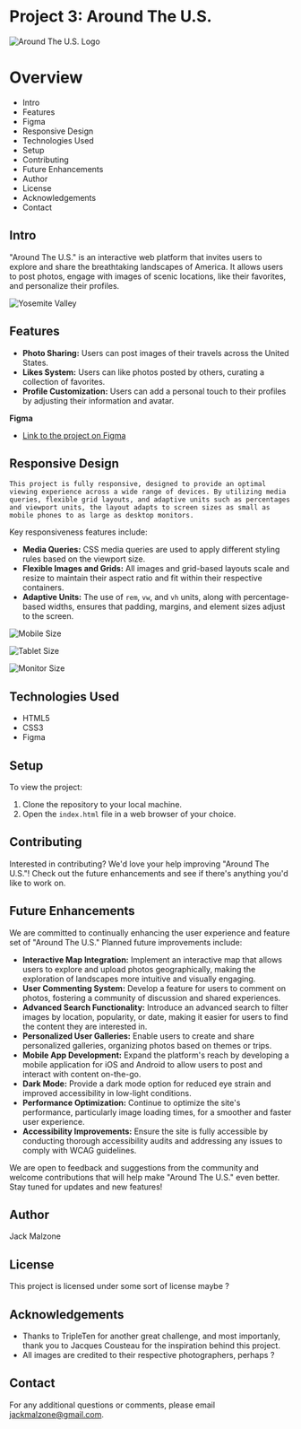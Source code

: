 # Project 3: Around The U.S.

![Around The U.S. Logo](./images/logo_aroundtheus.svg)

# Overview

- Intro
- Features
- Figma
- Responsive Design
- Technologies Used
- Setup
- Contributing
- Future Enhancements
- Author
- License
- Acknowledgements
- Contact

## Intro

"Around The U.S." is an interactive web platform that invites users to explore and share the breathtaking landscapes of America. It allows users to post photos, engage with images of scenic locations, like their favorites, and personalize their profiles.

![Yosemite Valley](./images/jacques-cousteau.jpg)

## Features

- **Photo Sharing:** Users can post images of their travels across the United States.
- **Likes System:** Users can like photos posted by others, curating a collection of favorites.
- **Profile Customization:** Users can add a personal touch to their profiles by adjusting their information and avatar.

**Figma**

- [Link to the project on Figma](https://www.figma.com/file/ii4xxsJ0ghevUOcssTlHZv/Sprint-3%3A-Around-the-US?node-id=0%3A1)

## Responsive Design

`This project is fully responsive, designed to provide an optimal viewing experience across a wide range of devices. By utilizing media queries, flexible grid layouts, and adaptive units such as percentages and viewport units, the layout adapts to screen sizes as small as mobile phones to as large as desktop monitors.`

Key responsiveness features include:

- **Media Queries:** CSS media queries are used to apply different styling rules based on the viewport size.
- **Flexible Images and Grids:** All images and grid-based layouts scale and resize to maintain their aspect ratio and fit within their respective containers.
- **Adaptive Units:** The use of `rem`, `vw`, and `vh` units, along with percentage-based widths, ensures that padding, margins, and element sizes adjust to the screen.

![Mobile Size](./images/mobileS-320p.png)

![Tablet Size](./images/tablet-size.png)

![Monitor Size](./images/desktop-1280p.png)

## Technologies Used

- HTML5
- CSS3
- Figma

## Setup

To view the project:

1. Clone the repository to your local machine.
2. Open the `index.html` file in a web browser of your choice.

## Contributing

Interested in contributing? We'd love your help improving "Around The U.S."! Check out the future enhancements and see if there's anything you'd like to work on.

## Future Enhancements

We are committed to continually enhancing the user experience and feature set of "Around The U.S." Planned future improvements include:

- **Interactive Map Integration:** Implement an interactive map that allows users to explore and upload photos geographically, making the exploration of landscapes more intuitive and visually engaging.
- **User Commenting System:** Develop a feature for users to comment on photos, fostering a community of discussion and shared experiences.
- **Advanced Search Functionality:** Introduce an advanced search to filter images by location, popularity, or date, making it easier for users to find the content they are interested in.
- **Personalized User Galleries:** Enable users to create and share personalized galleries, organizing photos based on themes or trips.
- **Mobile App Development:** Expand the platform's reach by developing a mobile application for iOS and Android to allow users to post and interact with content on-the-go.
- **Dark Mode:** Provide a dark mode option for reduced eye strain and improved accessibility in low-light conditions.
- **Performance Optimization:** Continue to optimize the site's performance, particularly image loading times, for a smoother and faster user experience.
- **Accessibility Improvements:** Ensure the site is fully accessible by conducting thorough accessibility audits and addressing any issues to comply with WCAG guidelines.

We are open to feedback and suggestions from the community and welcome contributions that will help make "Around The U.S." even better. Stay tuned for updates and new features!

## Author

Jack Malzone

## License

This project is licensed under some sort of license maybe ?

## Acknowledgements

- Thanks to TripleTen for another great challenge, and most importanly, thank you to Jacques Cousteau for the inspiration behind this project.
- All images are credited to their respective photographers, perhaps ?

## Contact

For any additional questions or comments, please email [jackmalzone@gmail.com](mailto:jackmalzone@gmail.com).
